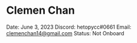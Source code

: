 # Clemen Chan

Date: June 3, 2023
Discord: hetopycc#0661
Email: clemenchan14@gmail.com
Status: Not Onboard